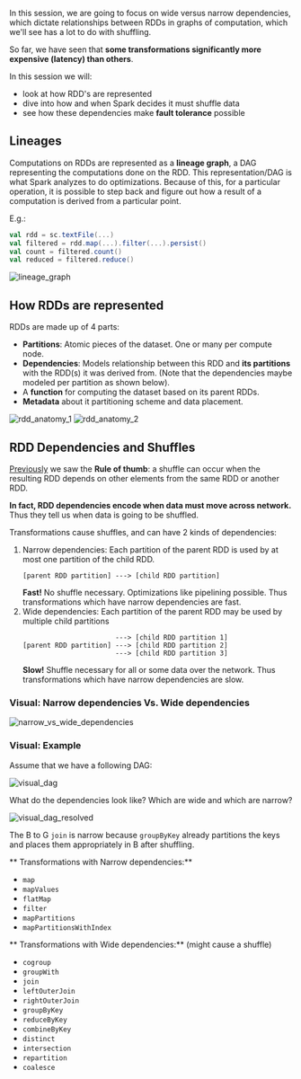 In this session, we are going to focus on wide versus narrow dependencies, which dictate relationships between RDDs in graphs of computation, which we'll see has a lot to do with shuffling. 

So far, we have seen that **some transformations significantly more expensive (latency) than others**. 

In this session we will: 

* look at how RDD's are represented
* dive into how and when Spark decides it must shuffle data
* see how these dependencies make **fault tolerance** possible

## Lineages

Computations on RDDs are represented as a **lineage graph**, a DAG representing the computations done on the RDD. This representation/DAG is what Spark analyzes to do optimizations. Because of this, for a particular operation, it is possible to step back and figure out how a result of a computation is derived from a particular point.

E.g.: 

```scala
val rdd = sc.textFile(...)
val filtered = rdd.map(...).filter(...).persist()
val count = filtered.count()
val reduced = filtered.reduce()
```
![lineage_graph](https://github.com/rohitvg/scala-spark-4/blob/master/resources/images/lineage_graph.png)

## How RDDs are represented

RDDs are made up of 4 parts: 

* **Partitions**: Atomic pieces of the dataset. One or many per compute node.
* **Dependencies**: Models relationship between this RDD and **its partitions** with the RDD(s) it was derived from. (Note that the dependencies maybe modeled per partition as shown below). 
* A **function** for computing the dataset based on its parent RDDs.
* **Metadata** about it partitioning scheme and data placement.

![rdd_anatomy_1](https://github.com/rohitvg/scala-spark-4/blob/master/resources/images/rdd_anatomy_1.png) ![rdd_anatomy_2](https://github.com/rohitvg/scala-spark-4/blob/master/resources/images/rdd_anatomy_2.png)

## RDD Dependencies and Shuffles

[Previously](https://github.com/rohitvg/scala-spark-4/wiki/Optimizing-with-Partitioners#how-do-i-know-when-a-shuffle-will-occur) we saw the **Rule of thumb**: a shuffle can occur when the resulting RDD depends on other elements from the same RDD or another RDD.

**In fact, RDD dependencies encode when data must move across network.** Thus they tell us when data is going to be shuffled.

Transformations cause shuffles, and can have 2 kinds of dependencies:

1. Narrow dependencies: Each partition of the parent RDD is used by at most one partition of the child RDD. 
    ```
    [parent RDD partition] ---> [child RDD partition]
    ```
    **Fast!** No shuffle necessary. Optimizations like pipelining possible. Thus transformations which have narrow dependencies are fast.
1. Wide dependencies: Each partition of the parent RDD may be used by multiple child partitions
    ```
                           ---> [child RDD partition 1]
    [parent RDD partition] ---> [child RDD partition 2]
                           ---> [child RDD partition 3]
    ```
    **Slow!** Shuffle necessary for all or some data over the network. Thus transformations which have narrow dependencies are slow.

### Visual: Narrow dependencies Vs. Wide dependencies

![narrow_vs_wide_dependencies](https://github.com/rohitvg/scala-spark-4/blob/master/resources/images/narrow_vs_wide_dependencies.png)

### Visual: Example

Assume that we have a following DAG: 

![visual_dag](https://github.com/rohitvg/scala-spark-4/blob/master/resources/images/visual_dag.png)

What do the dependencies look like? Which are wide and which are narrow?

![visual_dag_resolved](https://github.com/rohitvg/scala-spark-4/blob/master/resources/images/visual_dag_resolved.png)

The B to G `join` is narrow because `groupByKey` already partitions the keys and places them appropriately in B after shuffling.

** Transformations with Narrow dependencies:**

* `map`
* `mapValues`
* `flatMap`
* `filter`
* `mapPartitions`
* `mapPartitionsWithIndex`

** Transformations with Wide dependencies:** (might cause a shuffle)

* `cogroup`
* `groupWith`
* `join`
* `leftOuterJoin`
* `rightOuterJoin`
* `groupByKey`
* `reduceByKey`
* `combineByKey`
* `distinct`
* `intersection`
* `repartition`
* `coalesce`

